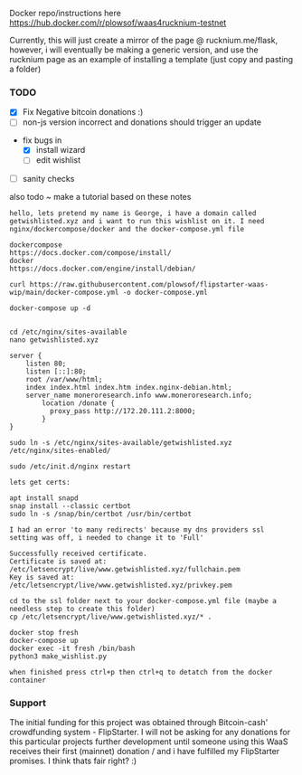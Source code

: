 Docker repo/instructions here https://hub.docker.com/r/plowsof/waas4rucknium-testnet   

Currently, this will just create a mirror of the page @ rucknium.me/flask, however, i will eventually be making a generic version, and use the rucknium page as an example of installing a template (just copy and pasting a folder) 

### TODO
- [x] Fix Negative bitcoin donations :) 
- [ ] non-js version incorrect and donations should trigger an update 
- fix bugs in
    - [x] install wizard
    - [ ] edit wishlist 
- [ ] sanity checks

also todo ~ make a tutorial based on these notes
```
hello, lets pretend my name is George, i have a domain called getwishlisted.xyz and i want to run this wishlist on it. I need nginx/dockercompose/docker and the docker-compose.yml file  

dockercompose 
https://docs.docker.com/compose/install/
docker
https://docs.docker.com/engine/install/debian/

curl https://raw.githubusercontent.com/plowsof/flipstarter-waas-wip/main/docker-compose.yml -o docker-compose.yml

docker-compose up -d


cd /etc/nginx/sites-available
nano getwishlisted.xyz

server {
    listen 80;
    listen [::]:80;
    root /var/www/html;
    index index.html index.htm index.nginx-debian.html;
    server_name moneroresearch.info www.moneroresearch.info;
        location /donate {
          proxy_pass http://172.20.111.2:8000;
        }
}

sudo ln -s /etc/nginx/sites-available/getwishlisted.xyz /etc/nginx/sites-enabled/ 

sudo /etc/init.d/nginx restart

lets get certs:

apt install snapd
snap install --classic certbot
sudo ln -s /snap/bin/certbot /usr/bin/certbot

I had an error 'to many redirects' because my dns providers ssl setting was off, i needed to change it to 'Full'

Successfully received certificate.
Certificate is saved at: /etc/letsencrypt/live/www.getwishlisted.xyz/fullchain.pem
Key is saved at:         /etc/letsencrypt/live/www.getwishlisted.xyz/privkey.pem

cd to the ssl folder next to your docker-compose.yml file (maybe a needless step to create this folder)
cp /etc/letsencrypt/live/www.getwishlisted.xyz/* .

docker stop fresh
docker-compose up
docker exec -it fresh /bin/bash
python3 make_wishlist.py

when finished press ctrl+p then ctrl+q to detatch from the docker container
```
### Support
The initial funding for this project was obtained through Bitcoin-cash' crowdfunding system - FlipStarter.
I will not be asking for any donations for this particular projects further development until someone using this WaaS receives their first (mainnet) donation / and i have fulfilled my FlipStarter promises. I think thats fair right? :) 
